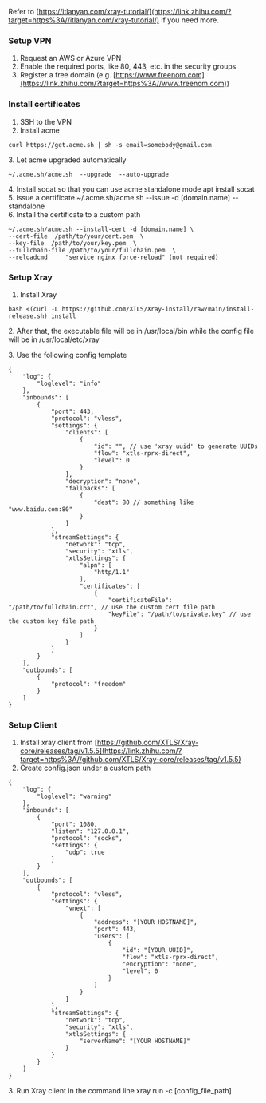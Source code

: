 Refer to [https://itlanyan.com/xray-tutorial/](https://link.zhihu.com/?target=https%3A//itlanyan.com/xray-tutorial/) if you need more.

### Setup VPN

1.  Request an AWS or Azure VPN
2.  Enable the required ports, like 80, 443, etc. in the security groups
3.  Register a free domain (e.g. [https://www.freenom.com](https://link.zhihu.com/?target=https%3A//www.freenom.com))

### Install certificates

1.  SSH to the VPN
2.  Install acme

```
curl https://get.acme.sh | sh -s email=somebody@gmail.com
```

3\. Let acme upgraded automatically

```
~/.acme.sh/acme.sh  --upgrade  --auto-upgrade
```

4\. Install socat so that you can use acme standalone mode apt install socat  
5\. Issue a certificate ~/.acme.sh/acme.sh --issue -d \[domain.name\] --standalone  
6\. Install the certificate to a custom path

```
~/.acme.sh/acme.sh --install-cert -d [domain.name] \
--cert-file  /path/to/your/cert.pem  \
--key-file  /path/to/your/key.pem  \
--fullchain-file /path/to/your/fullchain.pem  \
--reloadcmd     "service nginx force-reload" (not required)
```

### Setup Xray

1.  Install Xray

```
bash <(curl -L https://github.com/XTLS/Xray-install/raw/main/install-release.sh) install
```

2\. After that, the executable file will be in /usr/local/bin while the config file will be in /usr/local/etc/xray

3\. Use the following config template

```
{
    "log": {
        "loglevel": "info"
    },
    "inbounds": [
        {
            "port": 443,
            "protocol": "vless",
            "settings": {
                "clients": [
                    {
                        "id": "", // use 'xray uuid' to generate UUIDs
                        "flow": "xtls-rprx-direct",
                        "level": 0
                    }
                ],
                "decryption": "none",
                "fallbacks": [
                    {
                        "dest": 80 // something like "www.baidu.com:80"
                    }
                ]
            },
            "streamSettings": {
                "network": "tcp",
                "security": "xtls",
                "xtlsSettings": {
                    "alpn": [
                        "http/1.1"
                    ],
                    "certificates": [
                        {
                            "certificateFile": "/path/to/fullchain.crt", // use the custom cert file path
                            "keyFile": "/path/to/private.key" // use the custom key file path
                        }
                    ]
                }
            }
        }
    ],
    "outbounds": [
        {
            "protocol": "freedom"
        }
    ]
}
```

### Setup Client

1.  Install xray client from [https://github.com/XTLS/Xray-core/releases/tag/v1.5.5](https://link.zhihu.com/?target=https%3A//github.com/XTLS/Xray-core/releases/tag/v1.5.5)
2.  Create config.json under a custom path

```
{
    "log": {
        "loglevel": "warning"
    },
    "inbounds": [
        {
            "port": 1080,
            "listen": "127.0.0.1",
            "protocol": "socks",
            "settings": {
                "udp": true
            }
        }
    ],
    "outbounds": [
        {
            "protocol": "vless",
            "settings": {
                "vnext": [
                    {
                        "address": "[YOUR HOSTNAME]",
                        "port": 443,
                        "users": [
                            {
                                "id": "[YOUR UUID]",
                                "flow": "xtls-rprx-direct",
                                "encryption": "none",
                                "level": 0
                            }
                        ]
                    }
                ]
            },
            "streamSettings": {
                "network": "tcp",
                "security": "xtls", 
                "xtlsSettings": {
                    "serverName": "[YOUR HOSTNAME]"
                }
            }
        }
    ]
}
```

3\. Run Xray client in the command line xray run -c \[config\_file\_path\]